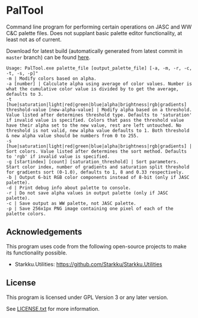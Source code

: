 # PalTool

Command line program for performing certain operations on JASC and WW C&C palette files. Does not supplant basic palette editor functionality, at least not as of current.

Download for latest build (automatically generated from latest commit in `master` branch) can be found [here](https://github.com/Starkku/PalTool/releases/tag/latest).

```
Usage: PalTool.exe palette_file [output_palette_file] [-a, -m, -r, -c, -t, -s, -p]"
-m | Modify colors based on alpha.
-a [number] | Calculate alpha using average of color values. Number is what the cumulative color value is divided by to get the average, defaults to 3.
-t [hue|saturation|light|red|green|blue|alpha|brightness|rgb|gradients] threshold-value [new-alpha-value] | Modify alpha based on a threshold. Value listed after determines threshold type. Defaults to 'saturation' if invalid value is specified. Colors that pass the threshold value have their alpha set to the new value, rest are left untouched. No threshold is not valid, new alpha value defaults to 1. Both threshold & new alpha value should be numbers from 0 to 255.
-s [hue|saturation|light|red|green|blue|alpha|brightness|rgb|gradients] | Sort colors. Value listed after determines the sort method. Defaults to 'rgb' if invalid value is specified.
-g [startindex] [count] [saturation_threshold] | Sort parameters. Start color index, number of gradients and saturation split threshold for gradients sort (0-1.0), defaults to 1, 8 and 0.33 respectively.
-b | Output 6-bit RGB color components instead of 8-bit (only if JASC palette).
-d | Print debug info about palette to console.
-r | Do not save alpha values in output palette (only if JASC palette).
-c | Save output as WW palette, not JASC palette.
-p | Save 256x1px PNG image containing one pixel of each of the palette colors.
```

## Acknowledgements

This program uses code from the following open-source projects to make its functionality possible.

* Starkku.Utilities: https://github.com/Starkku/Starkku.Utilities

## License

This program is licensed under GPL Version 3 or any later version.

See [LICENSE.txt](LICENSE.txt) for more information.
